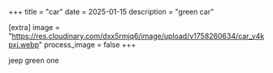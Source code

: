 +++
title = "car"
date = 2025-01-15
description = "green car"

[extra]
image = "https://res.cloudinary.com/dxx5rmjq6/image/upload/v1758260634/car_v4kpxj.webp"
process_image = false
+++

jeep green one
